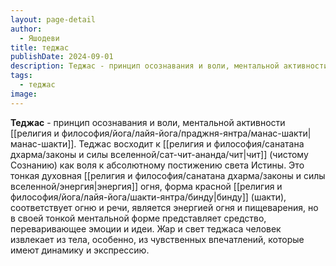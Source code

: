 ```yaml
---
layout: page-detail
author:
  - Яшодеви
title: теджас
publishDate: 2024-09-01
description: Теджас - принцип осознавания и воли, ментальной активности манас-шакти. Теджас восходит к чит (чистому Сознанию) как воля к абсолютному постижению света Истины.
tags:
  - теджас
image:
---
```

**Теджас** - принцип осознавания и воли, ментальной активности [[религия и философия/йога/лайя-йога/праджня-янтра/манас-шакти|манас-шакти]]. Теджас восходит к [[религия и философия/санатана дхарма/законы и силы вселенной/сат-чит-ананда/чит|чит]] (чистому Сознанию) как воля к абсолютному постижению света Истины. Это тонкая духовная [[религия и философия/санатана дхарма/законы и силы вселенной/энергия|энергия]] огня, форма красной [[религия и философия/йога/лайя-йога/шакти-янтра/бинду|бинду]] (шакти), соответствует огню и речи, является энергией огня и пищеварения, но в своей тонкой ментальной форме представляет средство, переваривающее эмоции и идеи. Жар и свет теджаса человек извлекает из тела, особенно, из чувственных впечатлений, которые имеют динамику и экспрессию.


